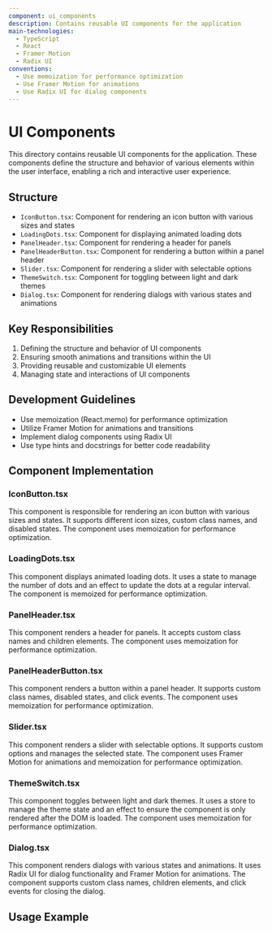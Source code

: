 ```yaml
---
component: ui_components
description: Contains reusable UI components for the application
main-technologies:
  - TypeScript
  - React
  - Framer Motion
  - Radix UI
conventions:
  - Use memoization for performance optimization
  - Use Framer Motion for animations
  - Use Radix UI for dialog components
---
```


# UI Components

This directory contains reusable UI components for the application. These components define the structure and behavior of various elements within the user interface, enabling a rich and interactive user experience.

## Structure

- `IconButton.tsx`: Component for rendering an icon button with various sizes and states
- `LoadingDots.tsx`: Component for displaying animated loading dots
- `PanelHeader.tsx`: Component for rendering a header for panels
- `PanelHeaderButton.tsx`: Component for rendering a button within a panel header
- `Slider.tsx`: Component for rendering a slider with selectable options
- `ThemeSwitch.tsx`: Component for toggling between light and dark themes
- `Dialog.tsx`: Component for rendering dialogs with various states and animations

## Key Responsibilities

1. Defining the structure and behavior of UI components
2. Ensuring smooth animations and transitions within the UI
3. Providing reusable and customizable UI elements
4. Managing state and interactions of UI components

## Development Guidelines

- Use memoization (React.memo) for performance optimization
- Utilize Framer Motion for animations and transitions
- Implement dialog components using Radix UI
- Use type hints and docstrings for better code readability

## Component Implementation

### IconButton.tsx

This component is responsible for rendering an icon button with various sizes and states. It supports different icon sizes, custom class names, and disabled states. The component uses memoization for performance optimization.

### LoadingDots.tsx

This component displays animated loading dots. It uses a state to manage the number of dots and an effect to update the dots at a regular interval. The component is memoized for performance optimization.

### PanelHeader.tsx

This component renders a header for panels. It accepts custom class names and children elements. The component uses memoization for performance optimization.

### PanelHeaderButton.tsx

This component renders a button within a panel header. It supports custom class names, disabled states, and click events. The component uses memoization for performance optimization.

### Slider.tsx

This component renders a slider with selectable options. It supports custom options and manages the selected state. The component uses Framer Motion for animations and memoization for performance optimization.

### ThemeSwitch.tsx

This component toggles between light and dark themes. It uses a store to manage the theme state and an effect to ensure the component is only rendered after the DOM is loaded. The component uses memoization for performance optimization.

### Dialog.tsx

This component renders dialogs with various states and animations. It uses Radix UI for dialog functionality and Framer Motion for animations. The component supports custom class names, children elements, and click events for closing the dialog.

## Usage Example
